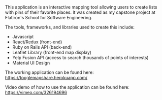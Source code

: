 
This application is an interactive mapping tool allowing users to create lists with pins of their favorite places. It was created as my capstone project at Flatiron's School for Software Engineering.

The tools, frameworks, and libraries used to create this include:

- Javascript
- React/Redux (front-end)
- Ruby on Rails API (back-end)
- Leaflet Library (front-end map display)
- Yelp Fusion API (access to search thousands of points of interests)
- Material UI Design

The working application can be found here: https://tooglemapshare.herokuapp.com/

Video demo of how to use the application can be found here: https://vimeo.com/326194696
